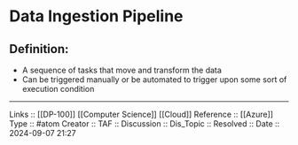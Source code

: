 # Data Ingestion Pipeline

## Definition:

- A sequence of tasks that move and transform the data
- Can be triggered manually or be automated to trigger upon some sort of execution condition
---
Links :: [[DP-100]] [[Computer Science]] [[Cloud]]
Reference ::  [[Azure]]
Type :: #atom
Creator ::
TAF ::
Discussion ::
Dis_Topic :: 
Resolved ::
Date :: 2024-09-07 21:27